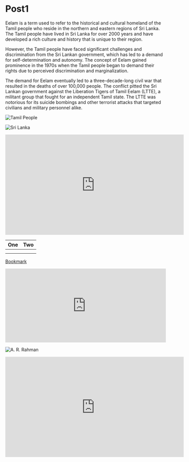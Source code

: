 # Post1

Eelam is a term used to refer to the historical and cultural homeland of the Tamil people who reside in the northern and eastern regions of Sri Lanka. The Tamil people have lived in Sri Lanka for over 2000 years and have developed a rich culture and history that is unique to their region.

However, the Tamil people have faced significant challenges and discrimination from the Sri Lankan government, which has led to a demand for self-determination and autonomy. The concept of Eelam gained prominence in the 1970s when the Tamil people began to demand their rights due to perceived discrimination and marginalization.

The demand for Eelam eventually led to a three-decade-long civil war that resulted in the deaths of over 100,000 people. The conflict pitted the Sri Lankan government against the Liberation Tigers of Tamil Eelam (LTTE), a militant group that fought for an independent Tamil state. The LTTE was notorious for its suicide bombings and other terrorist attacks that targeted civilians and military personnel alike.

![Tamil People](https://images.unsplash.com/photo-1584093493003-900ade863b6c?ixlib=rb-4.0.3&q=85&fm=jpg&crop=entropy&cs=srgb)

![Sri Lanka](https://images.unsplash.com/photo-1619516388835-2b60acc4049e?ixlib=rb-4.0.3&q=85&fm=jpg&crop=entropy&cs=srgb)

<iframe width="560" height="315" src="https://www.youtube.com/embed/MAa_8XwAVlA" frameborder="0" allow="accelerometer; autoplay; clipboard-write; encrypted-media; gyroscope; picture-in-picture" allowfullscreen></iframe>

| One | Two |
| --- | --- |
|     |     |
|     |     |

[Bookmark](https://sbulav.github.io/til/til-adding-video-to-github-markdown/)

<iframe src="https://open.spotify.com/embed/episode/5uBYqoEXBTZvGpQi65WadP" width="100%" height="232" frameborder="0" allowtransparency="true" allow="encrypted-media"></iframe>

![A. R. Rahman](https://resize.indiatvnews.com/en/resize/oldbucket/730_-/entertainmentbollywood/IndiaTv4880ce_rahman.jpg)

<iframe width="560" height="315" src="https://www.youtube.com/embed/4T7HwLGNiuw" frameborder="0" allow="accelerometer; autoplay; clipboard-write; encrypted-media; gyroscope; picture-in-picture" allowfullscreen></iframe>